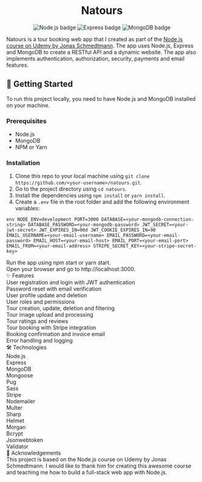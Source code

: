 <h1 align="center">Natours</h1>
<p align="center">
  <img src="https://img.shields.io/badge/Node.js-339933?style=for-the-badge&logo=nodedotjs&logoColor=white" alt="Node.js badge">
  <img src="https://img.shields.io/badge/Express-000000?style=for-the-badge&logo=express&logoColor=white" alt="Express badge">
  <img src="https://img.shields.io/badge/MongoDB-47A248?style=for-the-badge&logo=mongodb&logoColor=white" alt="MongoDB badge">
</p>

Natours is a tour booking web app that I created as part of the [Node.js course on Udemy by Jonas Schmedtmann](https://www.udemy.com/course/nodejs-express-mongodb-bootcamp/). The app uses Node.js, Express and MongoDB to create a RESTful API and a dynamic website. The app also implements authentication, authorization, security, payments and email features.

## :rocket: Getting Started

To run this project locally, you need to have Node.js and MongoDB installed on your machine.

### Prerequisites

- Node.js
- MongoDB
- NPM or Yarn

### Installation

1. Clone this repo to your local machine using `git clone https://github.com/<your-username>/natours.git`.
2. Go to the project directory using `cd natours`.
3. Install the dependencies using `npm install` or `yarn install`.
4. Create a `.env` file in the root folder and add the following environment variables:

`env
NODE_ENV=development
PORT=3000
DATABASE=<your-mongodb-connection-string>
DATABASE_PASSWORD=<your-mongodb-password>
JWT_SECRET=<your-jwt-secret>
JWT_EXPIRES_IN=90d
JWT_COOKIE_EXPIRES_IN=90
EMAIL_USERNAME=<your-email-username>
EMAIL_PASSWORD=<your-email-password>
EMAIL_HOST=<your-email-host>
EMAIL_PORT=<your-email-port>
EMAIL_FROM=<your-email-address>
STRIPE_SECRET_KEY=<your-stripe-secret-key>`

Run the app using npm start or yarn start.<br> Open your browser and go to http://localhost:3000.<br> :sparkles: Features<br> User registration and login with JWT authentication<br> Password reset with email verification<br> User profile update and deletion<br> User roles and permissions<br> Tour creation, update, deletion and filtering<br> Tour image upload and processing<br> Tour ratings and reviews<br> Tour booking with Stripe integration<br> Booking confirmation and invoice email<br> Error handling and logging<br> :hammer_and_wrench: Technologies<br> Node.js<br> Express<br> MongoDB<br> Mongoose<br> Pug<br> Sass<br> Stripe<br> Nodemailer<br> Multer<br> Sharp<br> Helmet<br> Morgan<br> Bcrypt<br> Jsonwebtoken<br> Validator<br> :clap: Acknowledgements<br> This project is based on the Node.js course on Udemy by Jonas Schmedtmann. I would like to thank him for creating this awesome course and teaching me how to build a full-stack web app with Node.js.<br>
